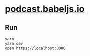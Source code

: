 # [podcast.babeljs.io](https://podcast.babeljs.io)

## Run

```sh
yarn
yarn dev
open https://localhost:8000
```